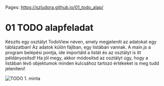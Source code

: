 Pages:
https://szludora.github.io/01_todo_alap/

# 01 TODO alapfeladat
Készíts egy osztályt TodoView néven, amely megjeleníti az adatokat egy táblázatban!
Az adatok külön fájlban, egy listában vannak. 
A main.js a program belépési pontja, ide importáld a listát és az osztályt is itt példányosítsd!
Ha jól megy, akkor módosítsd az osztályt úgy, hogy a listában lévő objektumok minden kulcsához tartozó értékeket is meg tudd jeleníteni!


![TODO 1. minta](todo_alap.PNG "Készíts osztályt, hogy a mintának megfelelően jelenjenek meg az adatok!")

